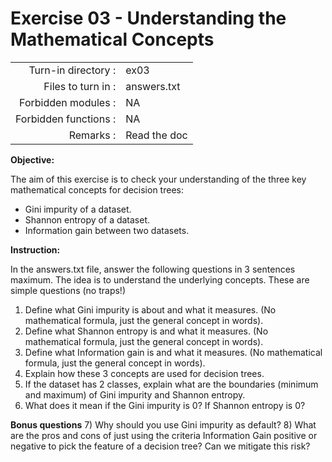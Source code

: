 # Exercise 03 - Understanding the Mathematical Concepts

|                         |                    |
| -----------------------:| ------------------ |
|   Turn-in directory :   |  ex03              |
|   Files to turn in :    |  answers.txt       |
|   Forbidden modules :   |  NA                |
|   Forbidden functions : |  NA                |
|   Remarks :             |  Read the doc      |


**Objective:**

The aim of this exercise is to check your understanding of the three key mathematical concepts for decision trees:
- Gini impurity of a dataset.
- Shannon entropy of a dataset.
- Information gain between two datasets.


**Instruction:**

In the answers.txt file, answer the following questions in 3 sentences maximum. The idea is to understand the underlying concepts. These are simple questions (no traps!)
1) Define what Gini impurity is about and what it measures. (No mathematical formula, just the general concept in words).
2) Define what Shannon entropy is and what it measures. (No mathematical formula, just the general concept in words).
3) Define what Information gain is and what it measures. (No mathematical formula, just the general concept in words).
4) Explain how these 3 concepts are used for decision trees. 
5) If the dataset has 2 classes, explain what are the boundaries (minimum and maximum) of Gini impurity and Shannon entropy.
6) What does it mean if the Gini impurity is 0? If Shannon entropy is 0?


**Bonus questions**
7) Why should you use Gini impurity as default?
8) What are the pros and cons of just using the criteria Information Gain positive or negative to pick the feature of a decision tree? Can we mitigate this risk?